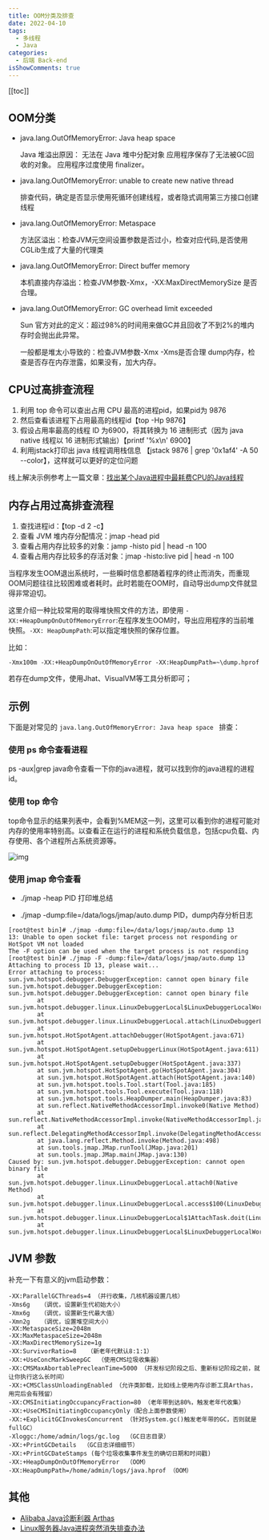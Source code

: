 ```yaml
---
title: OOM分类及排查
date: 2022-04-10
tags:
  - 多线程
  - Java
categories:
  - 后端 Back-end
isShowComments: true
---
```


<Boxx/>


<!-- more -->

[[toc]]

## OOM分类

- java.lang.OutOfMemoryError: Java heap space

  Java 堆溢出原因：
  无法在 Java 堆中分配对象
  应用程序保存了无法被GC回收的对象。
  应用程序过度使用 finalizer。

- java.lang.OutOfMemoryError: unable to create new native thread

  排查代码，确定是否显示使用死循环创建线程，或者隐式调用第三方接口创建线程

- java.lang.OutOfMemoryError: Metaspace

  方法区溢出：检查JVM元空间设置参数是否过小，检查对应代码,是否使用CGLib生成了大量的代理类

- java.lang.OutOfMemoryError: Direct buffer memory

  本机直接内存溢出：检查JVM参数-Xmx，-XX:MaxDirectMemorySize 是否合理。

- java.lang.OutOfMemoryError: GC overhead limit exceeded

  Sun 官方对此的定义：超过98%的时间用来做GC并且回收了不到2%的堆内存时会抛出此异常。

  一般都是堆太小导致的：检查JVM参数-Xmx -Xms是否合理
  dump内存，检查是否存在内存泄露，如果没有，加大内存。

## CPU过高排查流程

1. 利用 top 命令可以查出占用 CPU 最高的进程pid，如果pid为 9876
2. 然后查看该进程下占用最高的线程id【top -Hp 9876】
3. 假设占用率最高的线程 ID 为6900，将其转换为 16 进制形式（因为 java native 线程以 16 进制形式输出）【printf '%x\n' 6900】
4. 利用jstack打印出 java 线程调用栈信息 【jstack 9876 | grep '0x1af4' -A 50 --color】，这样就可以更好的定位问题

线上解决示例参考上一篇文章：[找出某个Java进程中最耗费CPU的Java线程](/znote/views/backend/ThreadTopCPU)

## 内存占用过高排查流程

1. 查找进程id：【top -d 2 -c】
2. 查看 JVM 堆内存分配情况：jmap -head pid
3. 查看占用内存比较多的对象：jamp -histo pid | head -n 100
4. 查看占用内存比较多的存活对象：jmap -histo:live pid | head -n 100


当程序发生OOM退出系统时，一些瞬时信息都随着程序的终止而消失，而重现OOM问题往往比较困难或者耗时。此时若能在OOM时，自动导出dump文件就显得非常迫切。

这里介绍一种比较常用的取得堆快照文件的方法，即使用 `-XX:+HeapDumpOnOutOfMemoryError`:在程序发生OOM时，导出应用程序的当前堆快照。`-XX: HeapDumpPath`:可以指定堆快照的保存位置。

比如：

```shell
-Xmx100m -XX:+HeapDumpOnOutOfMemoryError -XX:HeapDumpPath=~\dump.hprof
```

若存在dump文件，使用Jhat、VisualVM等工具分析即可；

## 示例

下面是对常见的 `java.lang.OutOfMemoryError: Java heap space ` 排查：

### 使用 ps 命令查看进程

ps -aux|grep java命令查看一下你的java进程，就可以找到你的java进程的进程id。

### 使用 top 命令

top命令显示的结果列表中，会看到%MEM这一列，这里可以看到你的进程可能对内存的使用率特别高。以查看正在运行的进程和系统负载信息，包括cpu负载、内存使用、各个进程所占系统资源等。

![img](https://img2020.cnblogs.com/i-beta/785859/202003/785859-20200313211136187-1482421735.png)

### 使用 jmap 命令查看

- ./jmap -heap PID  打印堆总结

- ./jmap -dump:file=/data/logs/jmap/auto.dump PID，dump内存分析日志

```shell
[root@test bin]# ./jmap -dump:file=/data/logs/jmap/auto.dump 13
13: Unable to open socket file: target process not responding or HotSpot VM not loaded
The -F option can be used when the target process is not responding
[root@test bin]# ./jmap -F -dump:file=/data/logs/jmap/auto.dump 13
Attaching to process ID 13, please wait...
Error attaching to process: sun.jvm.hotspot.debugger.DebuggerException: cannot open binary file
sun.jvm.hotspot.debugger.DebuggerException: sun.jvm.hotspot.debugger.DebuggerException: cannot open binary file
        at sun.jvm.hotspot.debugger.linux.LinuxDebuggerLocal$LinuxDebuggerLocalWorkerThread.execute(LinuxDebuggerLocal.java:163)
        at sun.jvm.hotspot.debugger.linux.LinuxDebuggerLocal.attach(LinuxDebuggerLocal.java:278)
        at sun.jvm.hotspot.HotSpotAgent.attachDebugger(HotSpotAgent.java:671)
        at sun.jvm.hotspot.HotSpotAgent.setupDebuggerLinux(HotSpotAgent.java:611)
        at sun.jvm.hotspot.HotSpotAgent.setupDebugger(HotSpotAgent.java:337)
        at sun.jvm.hotspot.HotSpotAgent.go(HotSpotAgent.java:304)
        at sun.jvm.hotspot.HotSpotAgent.attach(HotSpotAgent.java:140)
        at sun.jvm.hotspot.tools.Tool.start(Tool.java:185)
        at sun.jvm.hotspot.tools.Tool.execute(Tool.java:118)
        at sun.jvm.hotspot.tools.HeapDumper.main(HeapDumper.java:83)
        at sun.reflect.NativeMethodAccessorImpl.invoke0(Native Method)
        at sun.reflect.NativeMethodAccessorImpl.invoke(NativeMethodAccessorImpl.java:62)
        at sun.reflect.DelegatingMethodAccessorImpl.invoke(DelegatingMethodAccessorImpl.java:43)
        at java.lang.reflect.Method.invoke(Method.java:498)
        at sun.tools.jmap.JMap.runTool(JMap.java:201)
        at sun.tools.jmap.JMap.main(JMap.java:130)
Caused by: sun.jvm.hotspot.debugger.DebuggerException: cannot open binary file
        at sun.jvm.hotspot.debugger.linux.LinuxDebuggerLocal.attach0(Native Method)
        at sun.jvm.hotspot.debugger.linux.LinuxDebuggerLocal.access$100(LinuxDebuggerLocal.java:62)
        at sun.jvm.hotspot.debugger.linux.LinuxDebuggerLocal$1AttachTask.doit(LinuxDebuggerLocal.java:269)
        at sun.jvm.hotspot.debugger.linux.LinuxDebuggerLocal$LinuxDebuggerLocalWorkerThread.run(LinuxDebuggerLocal.java:138)
```

## JVM 参数

补充一下有意义的jvm启动参数：

```shell
-XX:ParallelGCThreads=4 （并行收集，几核机器设置几核）
-Xms6g   （调优，设置新生代初始大小）
-Xmx6g   （调优，设置新生代最大值）
-Xmn2g   （调优，设置堆空间大小）
-XX:MetaspaceSize=2048m
-XX:MaxMetaspaceSize=2048m
-XX:MaxDirectMemorySize=1g
-XX:SurvivorRatio=8   （新老年代默认8:1:1）
-XX:+UseConcMarkSweepGC  （使用CMS垃圾收集器）
-XX:CMSMaxAbortablePrecleanTime=5000 （并发标记阶段之后、重新标记阶段之前，就让你执行这么长时间）
-XX:+CMSClassUnloadingEnabled （允许类卸载，比如线上使用内存诊断工具Arthas，用完后会有残留）
-XX:CMSInitiatingOccupancyFraction=80 （老年带到达80%，触发老年代收集）
-XX:+UseCMSInitiatingOccupancyOnly（配合上面参数使用）
-XX:+ExplicitGCInvokesConcurrent （针对System.gc()触发老年带的GC，否则就是fullGC）
-Xloggc:/home/admin/logs/gc.log  （GC日志目录）
-XX:+PrintGCDetails  （GC日志详细细节）
-XX:+PrintGCDateStamps (每个垃圾收集事件发生的确切日期和时间戳)
-XX:+HeapDumpOnOutOfMemoryError  （OOM）
-XX:HeapDumpPath=/home/admin/logs/java.hprof （OOM）
```

## 其他

- [Alibaba Java诊断利器 Arthas](https://github.com/alibaba/arthas)
- [Linux服务器Java进程突然消失排查办法](https://blog.csdn.net/sdujava2011/article/details/107495018)


<Reward/>